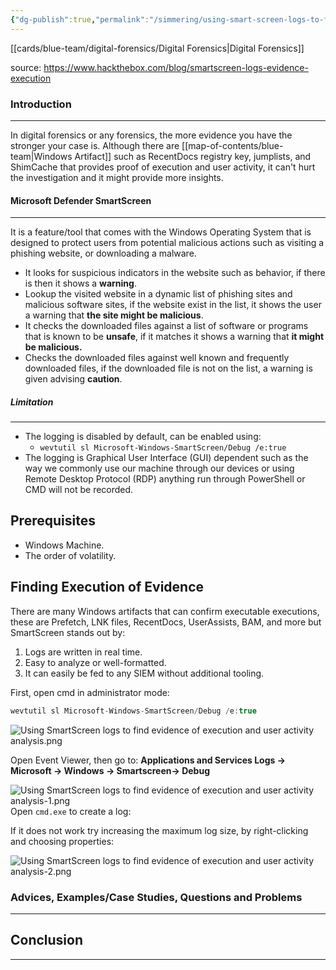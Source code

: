 ```yaml
---
{"dg-publish":true,"permalink":"/simmering/using-smart-screen-logs-to-find-evidence-of-execution-and-user-activity-analysis/","tags":["sunday","template"]}
---
```


[[cards/blue-team/digital-forensics/Digital Forensics\|Digital Forensics]]

source: https://www.hackthebox.com/blog/smartscreen-logs-evidence-execution
### Introduction 
---
In digital forensics or any forensics, the more evidence you have the stronger your case is. Although there are [[map-of-contents/blue-team\|Windows Artifact]] such as RecentDocs registry key, jumplists, and ShimCache that provides proof of execution and user activity, it can't hurt the investigation and it might provide more insights.
#### Microsoft Defender SmartScreen
---
It is a feature/tool that comes with the Windows Operating System that is designed to protect users from potential malicious actions such as visiting a phishing website, or downloading a malware.

- It looks for suspicious indicators in the website such as behavior, if there is then it shows a **warning**.
- Lookup the visited website in a dynamic list of phishing sites and malicious software sites, if the website exist in the list, it shows the user a warning that **the site might be malicious**.
- It checks the downloaded files against a list of software or programs that is known to be **unsafe**, if it matches it shows a warning that **it might be malicious.**
- Checks the downloaded files against well known and frequently downloaded files, if the downloaded file is not on the list, a warning is given advising **caution**.
##### Limitation
---
- The logging is disabled by default, can be enabled using:
	- `wevtutil sl Microsoft-Windows-SmartScreen/Debug /e:true`
- The logging is Graphical User Interface (GUI) dependent such as the way we commonly use our machine through our devices or using Remote Desktop Protocol (RDP) anything run through PowerShell or CMD will not be recorded.

## Prerequisites

- Windows Machine.
- The order of volatility.
## Finding Execution of Evidence

There are many Windows artifacts that can confirm executable executions, these are Prefetch, LNK files, RecentDocs, UserAssists, BAM, and more but SmartScreen stands out by:

1. Logs are written in real time.
2. Easy to analyze or well-formatted.
3. It can easily be fed to any SIEM without additional tooling.

First, open cmd in administrator mode:
```C
wevtutil sl Microsoft-Windows-SmartScreen/Debug /e:true
```

![Using SmartScreen logs to find evidence of execution and user activity analysis.png](/img/user/+%20simmering/Using%20SmartScreen%20logs%20to%20find%20evidence%20of%20execution%20and%20user%20activity%20analysis.png)

Open Event Viewer, then go to: **Applications and Services Logs -> Microsoft -> Windows -> Smartscreen-> Debug**

![Using SmartScreen logs to find evidence of execution and user activity analysis-1.png](/img/user/+%20simmering/Using%20SmartScreen%20logs%20to%20find%20evidence%20of%20execution%20and%20user%20activity%20analysis-1.png)
Open `cmd.exe` to create a log:



If it does not work try increasing the maximum log size, by right-clicking and choosing properties:

![Using SmartScreen logs to find evidence of execution and user activity analysis-2.png](/img/user/+%20simmering/Using%20SmartScreen%20logs%20to%20find%20evidence%20of%20execution%20and%20user%20activity%20analysis-2.png)






### Advices, Examples/Case Studies, Questions and Problems
---

## Conclusion 
---


